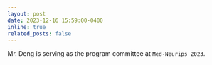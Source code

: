 ```yaml
---
layout: post
date: 2023-12-16 15:59:00-0400
inline: true
related_posts: false
---
```


Mr. Deng is serving as the program committee at `Med-Neurips 2023`.
